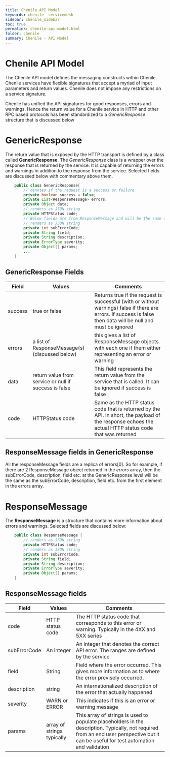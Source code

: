 ```yaml
---
title: Chenile API Model
keywords: chenile  servicemesh
sidebar: chenile_sidebar
toc: true
permalink: chenile-api-model.html
folder: chenile
summary: Chenile - API Model
---
```

# Chenile API Model
The Chenile API model defines the messaging constructs within Chenile. Chenile services have flexible signatures that accept a myriad of input parameters and return values. Chenile does not impose any restrictions on a service signature. 

Chenile has unified the API signatures for good responses, errors and warnings. Hence the return value for a Chenile service in HTTP and other RPC based protocols has been standardized to a *GenericResponse* structure that is discussed below

# GenericResponse
The return value that is exposed by the HTTP transport is defined by a class called **GenericResponse**. The _GenericResponse_ class is a wrapper over the response that is returned by the service. It is capable of returning the errors and warnings in addition to the response from the service. Selected fields are discussed below with commentary above them.

```java
 	public class GenericResponse{
 		// denotes if the request is a success or failure
 		private boolean success = false;
		private List<ResponseMessage> errors;
		private Object data;
		// renders as JSON string
		private HTTPStatus code;
		// Below fields are from ResponseMessage and will be the same as errors[0] above
		// renders as JSON string
		private int subErrorCode;
		private String field;
		private String description;
		private ErrorType severity;
		private Object[] params;
		...
 	}
```

## GenericResponse Fields

| Field  | Values | Comments |
|--------|--------|----------|
| success|true or false | Returns true if the request is successful (with or without warnings) false if there are errors. If success is false then data will be null and must be ignored |
| errors | a list of ResponseMessage(s) (discussed below) | this gives a list of ResponseMessage objects with each one if them either representing an error or warning |
| data| return value from service or null if success is false| This field represents the return value from the service that is called. It can be ignored if success is false |
| code | HTTPStatus code| Same as the HTTP status code that is returned by the API. In short, the payload of the response echoes the actual HTTP status code that was returned|

## ResponseMessage fields in GenericResponse
All the responseMessage fields are a replica of errors[0]. So for example, if there are 2 ResponseMessage object returned in the _errors_ array, then the subErrorCode, description, field etc. at the GenericResponse level will be the same as the subErrorCode, description, field etc. from the first element in the errors array. 

# ResponseMessage 
The **ResponseMessage** is a structure that contains more information about errors and warnings. Selected fields are discussed below:

```java
	public class ResponseMessage {
		// renders as JSON string
		private HTTPStatus code;
		// renders as JSON string
		private int subErrorCode;
		private String field;
		private String description;
		private ErrorType severity;
		private Object[] params;
	}
```

## ResponseMessage fields

| Field  | Values | Comments |
|--------|--------|----------|
| code| HTTP status code| The HTTP status code that corresponds to this error or warning. Typically in the 4XX and 5XX series |
| subErrorCode| An integer | An integer that denotes the correct API error. The ranges are defined by the service |
| field| String | Field where the error occurred. This gives more information as to where the error previsely occurred. |
| description|string|An internationalized description of the error that actually happened |
| severity|WARN or ERROR| This indicates if this is an error or warning message |
| params|array of strings typically|This array of strings is used to populate placeholders in the description. Typically, not required from an end user perspective but it can be useful for test automation and validation |


